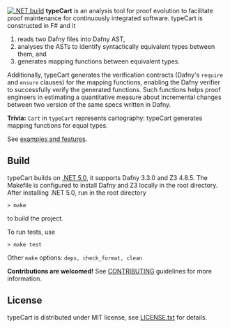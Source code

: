 [![.NET build](https://github.com/awslabs/typecart/actions/workflows/dotnet.yml/badge.svg?branch=dev)](https://github.com/awslabs/typecart/actions/workflows/dotnet.yml)
**typeCart** is an analysis tool for proof evolution to facilitate proof maintenance for continuously integrated software. typeCart is constructed in F# and it

1. reads two Dafny files into Dafny AST,
2. analyses the ASTs to identify syntactically equivalent types between them, and
3. generates mapping functions between equivalent types.

Additionally, typeCart generates the verification contracts (Dafny's `require` and `ensure` clauses) for the mapping functions, enabling the Dafny verifier to successfully verify the generated functions. Such functions helps proof engineers in estimating a quantitative measure about incremental changes between two version of the same specs written in Dafny.

**Trivia:** `Cart` in `typeCart` represents cartography: typeCart generates mapping functions for equal types.

See [examples and features](docs/ExamplesFeatures.md).

## Build

typeCart builds on [.NET 5.0](https://dotnet.microsoft.com/en-us/download/dotnet/5.0), it supports Dafny 3.3.0 and Z3 4.8.5. The Makefile is configured to install Dafny and Z3 locally in the root directory. After installing .NET 5.0, run in the root directory 
```
> make
```
to build the project. 

To run tests, use
```
> make test
```
Other `make` options: `deps, check_format, clean`

**Contributions are welcomed!** See [CONTRIBUTING](CONTRIBUTING.md) guidelines for more information.

## License

typeCart is distributed under MIT license, see [LICENSE.txt](LICENSE.txt) for details.

